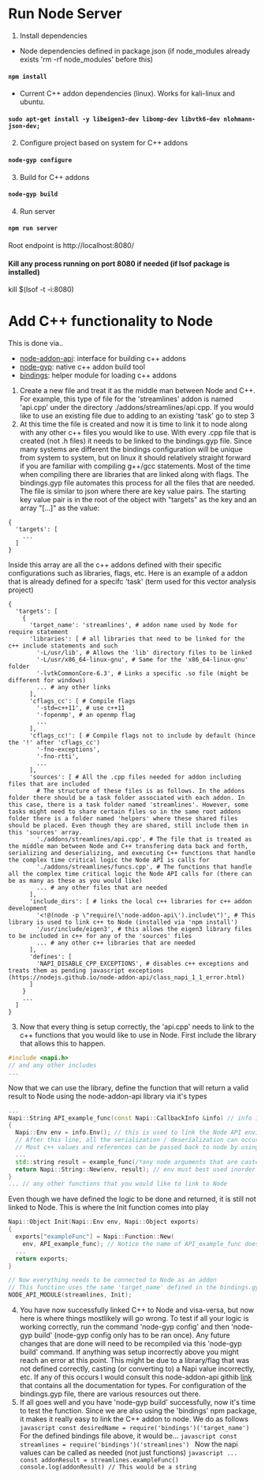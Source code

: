 # Run Node Server

1. Install dependencies
  * Node dependencies defined in package.json (if node_modules already exists 'rm -rf node_modules' before this)
  #### `npm install`
  * Current C++ addon dependencies (linux). Works for kali-linux and ubuntu.
  #### `sudo apt-get install -y libeigen3-dev libomp-dev libvtk6-dev nlohmann-json-dev;`

2. Configure project based on system for C++ addons
#### `node-gyp configure`

3. Build for C++ addons
#### `node-gyp build`

4. Run server
#### `npm run server`
Root endpoint is http://localhost:8080/

#### Kill any process running on port 8080 if needed (if lsof package is installed)
kill $(lsof -t -i:8080)


# Add C++ functionality to Node
This is done via..
  * [node-addon-api](https://www.npmjs.com/package/node-addon-api): interface for building c++ addons
  * [node-gyp](https://www.npmjs.com/package/node-gyp): native c++ addon build tool
  * [bindings](https://www.npmjs.com/package/bindings): helper module for loading c++ addons

1. Create a new file and treat it as the middle man between Node and C++. For example, this type of file for the 'streamlines' addon is named 'api.cpp' under the directory ./addons/streamlines/api.cpp. If you would like to use an existing file due to adding to an existing 'task' go to step 3
2. At this time the file is created and now it is time to link it to node along with any other c++ files you would like to use. With every .cpp file that is created (not .h files) it needs to be linked to the bindings.gyp file. Since many systems are different the bindings configuration will be unique from system to system, but on linux it should relatively straight forward if you are familiar with compiling g++/gcc statements. Most of the time when compiling there are libraries that are linked along with flags. The bindings.gyp file automates this process for all the files that are needed. The file is similar to json where there are key value pairs. The starting key value pair is in the root of the object with "targets" as the key and an array "[...]" as the value:
  ```gyp
  {
    'targets': [
      ...
    ]
  }
  ```
  Inside this array are all the c++ addons defined with their specific configurations such as libraries, flags, etc. Here is an example of a addon that is already defined for a specifc 'task' (term used for this vector analysis project)
  ```gyp
  {
    'targets': [
      {
        'target_name': 'streamlines', # addon name used by Node for require statement
        'libraries': [ # all libraries that need to be linked for the c++ include statements and such
          '-L/usr/lib', # Allows the 'lib' directory files to be linked
          '-L/usr/x86_64-linux-gnu', # Same for the 'x86_64-linux-gnu' folder
          '-lvtkCommonCore-6.3', # Links a specific .so file (might be different for windows)
          ... # any other links
        ],
        'cflags_cc': [ # Compile flags
          '-std=c++11', # use c++11
          '-fopenmp', # an openmp flag
          ...
        ],
        'cflags_cc!': [ # Compile flags not to include by default (hince the '!' after 'cflags_cc')
          '-fno-exceptions',
          '-fno-rtti',
          ...
        ],
        'sources': [ # All the .cpp files needed for addon including files that are included
          # The structure of these files is as follows. In the addons folder there should be a task folder associated with each addon. In this case, there is a task folder named 'streamlines'. However, some tasks might need to share certain files so in the same root addons folder there is a folder named 'helpers' where these shared files should be placed. Even though they are shared, still include them in this 'sources' array.
          './addons/streamlines/api.cpp', # The file that is treated as the middle man between Node and C++ transfering data back and forth, serializing and deserializing, and executing C++ functions that handle the complex time critical logic the Node API is calls for
          './addons/streamlines/funcs.cpp', # The functions that handle all the complex time critical logic the Node API calls for (there can be as many as these as you would like)
          ... # any other files that are needed
        ],
        'include_dirs': [ # links the local c++ libraries for c++ addon development
          '<!@(node -p \"require(\'node-addon-api\').include\")', # This library is used to link c++ to Node (installed via 'npm install')
          '/usr/include/eigen3', # this allows the eigen3 library files to be included in c++ for any of the 'sources' files
          ... # any other c++ libraries that are needed
        ],
        'defines': [
          'NAPI_DISABLE_CPP_EXCEPTIONS', # disables c++ exceptions and treats them as pending javascript exceptions (https://nodejs.github.io/node-addon-api/class_napi_1_1_error.html)
        ]
      }
      ...
    ]
  }
  ```
3. Now that every thing is setup correctly, the 'api.cpp' needs to link to the c++ functions that you would like to use in Node. First include the library that allows this to happen.
  ```cpp
  #include <napi.h>
  // and any other includes
  ...
  ```
  Now that we can use the library, define the function that will return a valid result to Node using the node-addon-api library via it's types
  ```cpp
  ...
  Napi::String API_example_func(const Napi::CallbackInfo &info) // info is an array that contains all the arguments that are passed by Node in order from left to right
  {
    Napi::Env env = info.Env(); // this is used to link the Node API enviornment to values that are passed back
    // After this line, all the serialization / deserialization can occur as well as calling of any c++ related logic needed
    // Most c++ values and references can be passed back to node by using the Napi types (https://github.com/nodejs/node-addon-api/tree/master/doc)
    ...
    std::string result = example_func(/*any node arguments that are casted correctly to basic c++ types*/);
    return Napi::String::New(env, result); // env must best used inorder to pass this value to the correct enviornment
  }
  ... // any other functions that you would like to link to Node
  ```
  Even though we have defined the logic to be done and returned, it is still not linked to Node. This is where the Init function comes into play
  ```cpp
  Napi::Object Init(Napi::Env env, Napi::Object exports)
  {
    exports["exampleFunc"] = Napi::Function::New(
      env, API_example_func); // Notice the name of API_example_func does not matter. The key that this Napi::Function is associated with is what is used as the function name
    ...
    return exports;
  }

  // Now everything needs to be connected to Node as an addon
  // This function uses the same 'target_name' defined in the bindings.gyp file and the 'Init' function defined above to return all the exports defined within it
  NODE_API_MODULE(streamlines, Init);
  ```
  4. You have now successfully linked C++ to Node and visa-versa, but now here is where things mostlikely will go wrong. To test if all your logic is working correctly, run the command 'node-gyp config' and then 'node-gyp build' (node-gyp config only has to be ran once). Any future changes that are done will need to be recompiled via this 'node-gyp build' command. If anything was setup incorrectly above you might reach an error at this point. This might be due to a library/flag that was not defined correctly, casting (or converting to) a Napi value incorrectly, etc. If any of this occurs I would consult this node-addon-api githib [link](https://github.com/nodejs/node-addon-api/tree/master/doc) that contains all the documentation for types. For configuration of the bindings.gyp file, there are various resources out there.
  5. If all goes well and you have 'node-gyp build' successfully, now it's time to test the function. Since we are also using the 'bindings' npm package, it makes it really easy to link the C++ addon to node. We do as follows
    ```javascript
    const desiredName = require('bindings')('target_name')
    ```
    For the defined bindings file above, it would be...
    ```javascript
    const streamlines = require('bindings')('streamlines')
    ```
    Now the napi values can be called as needed (not just functions)
    ```javascript
    ...
    const addonResult = streamlines.exampleFunc()
    console.log(addonResult) // This would be a string
    ```